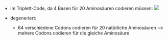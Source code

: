 - im Triplett-Code, da 4 Basen für 20 Aminosäuren codieren müssen:
![](Pasted%20image%2020231222132050.png)

- degeneriert: 
	- 64 verschiedene Codons codieren für 20 natürliche Aminosäuren --> mehere Codons codieren für die gleiche Aminosäure

